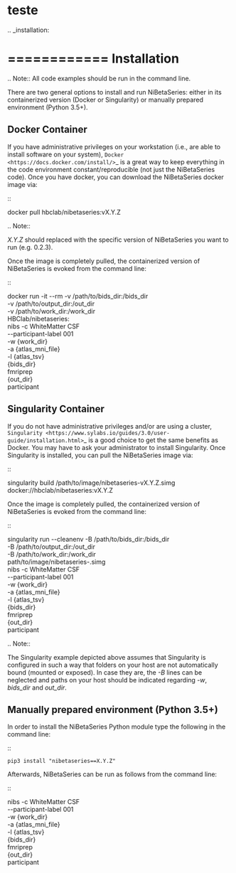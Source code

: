 #  teste  

.. _installation:

============
Installation
============

.. Note:: All code examples should be run in the command line.

There are two general options to install and run NiBetaSeries:
either in its containerized version (Docker or Singularity) or
manually prepared environment (Python 3.5+).

Docker Container
----------------

If you have administrative privileges on your workstation
(i.e., are able to install software on your system),
`Docker <https://docs.docker.com/install/>`_ is a great way to keep
everything in the code environment constant/reproducible
(not just the NiBetaSeries code).
Once you have docker, you can download the NiBetaSeries docker image via:

::

  docker pull hbclab/nibetaseries:vX.Y.Z

.. Note::

  *X.Y.Z* should replaced with the specific version of
  NiBetaSeries you want to run (e.g. 0.2.3).

Once the image is completely pulled, the containerized version of
NiBetaSeries is evoked from the command line:

::

  docker run -it --rm -v /path/to/bids_dir:/bids_dir \
                       -v /path/to/output_dir:/out_dir  \
                       -v /path/to/work_dir:/work_dir \
                       HBClab/nibetaseries:<version> \
                       nibs -c WhiteMatter CSF \
                             --participant-label 001 \
                             -w {work_dir} \
                             -a {atlas_mni_file} \
                             -l {atlas_tsv} \
                             {bids_dir} \
                             fmriprep \
                             {out_dir} \
                             participant

Singularity Container
---------------------

If you do not have administrative privileges and/or are using a cluster,
`Singularity <https://www.sylabs.io/guides/3.0/user-guide/installation.html>`_
is a good choice to get the same benefits as Docker.
You may have to ask your administrator to install Singularity.
Once Singularity is installed, you can pull the NiBetaSeries image via:

::

  singularity build /path/to/image/nibetaseries-vX.Y.Z.simg docker://hbclab/nibetaseries:vX.Y.Z

Once the image is completely pulled, the containerized version of
NiBetaSeries is evoked from the command line:

::

  singularity run --cleanenv -B /path/to/bids_dir:/bids_dir \
                              -B /path/to/output_dir:/out_dir  \
                              -B /path/to/work_dir:/work_dir \
                              path/to/image/nibetaseries-<version>.simg \
                              nibs -c WhiteMatter CSF \
                                    --participant-label 001 \
                                    -w {work_dir} \
                                    -a {atlas_mni_file} \
                                    -l {atlas_tsv} \
                                    {bids_dir} \
                                    fmriprep \
                                    {out_dir} \
                                    participant

.. Note::

  The Singularity example depicted above assumes that Singularity is configured
  in such a way that folders on your host are not automatically bound (mounted or exposed).
  In case they are, the *-B* lines can be neglected and paths on your host should be
  indicated regarding *-w*, *bids_dir* and *out_dir*.


Manually prepared environment (Python 3.5+)
-------------------------------------------

In order to install the NiBetaSeries Python module type the
following in the command line:

::

    pip3 install "nibetaseries==X.Y.Z"

Afterwards, NiBetaSeries can be run as follows from the command line:

::

  nibs -c WhiteMatter CSF \
        --participant-label 001 \
        -w {work_dir} \
        -a {atlas_mni_file} \
        -l {atlas_tsv} \
        {bids_dir} \
        fmriprep \
        {out_dir} \
        participant
